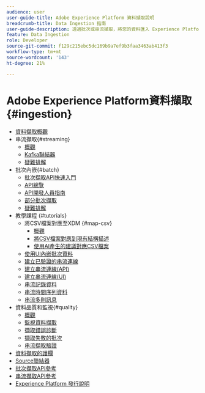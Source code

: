 ```yaml
---
audience: user
user-guide-title: Adobe Experience Platform 資料擷取說明
breadcrumb-title: Data Ingestion 指南
user-guide-description: 透過批次或串流擷取，將您的資料匯入 Experience Platform。
feature: Data Ingestion
role: Developer
source-git-commit: f129c215ebc5dc169b9a7ef9b3faa3463ab413f3
workflow-type: tm+mt
source-wordcount: '143'
ht-degree: 21%

---
```



# Adobe Experience Platform資料擷取 {#ingestion}

- [資料擷取概觀](home.md)
- 串流擷取{#streaming}
   - [概觀](streaming-ingestion/overview.md)
   - [Kafka聯結器](streaming-ingestion/kafka.md)
   - [疑難排解](streaming-ingestion/troubleshooting.md)
- 批次內嵌{#batch}
   - [批次擷取API快速入門](batch-ingestion/getting-started.md)
   - [API總覽](batch-ingestion/overview.md)
   - [API開發人員指南](batch-ingestion/api-overview.md)
   - [部分批次擷取](batch-ingestion/partial.md)
   - [疑難排解](batch-ingestion/troubleshooting.md)
- 教學課程 {#tutorials}
   - 將CSV檔案對應至XDM {#map-csv}
      - [概觀](./tutorials/map-csv/overview.md)
      - [將CSV檔案對應到現有結構描述](./tutorials/map-csv/existing-schema.md)
      - [使用AI產生的建議對應CSV檔案](./tutorials/map-csv/recommendations.md)
   - [使用UI內嵌批次資料](tutorials/ingest-batch-data.md)
   - [建立已驗證的串流連線](tutorials/create-authenticated-streaming-connection.md)
   - [建立串流連線(API)](tutorials/create-streaming-connection.md)
   - [建立串流連線(UI)](tutorials/create-streaming-connection-ui.md)
   - [串流記錄資料](tutorials/streaming-record-data.md)
   - [串流時間序列資料](tutorials/streaming-time-series-data.md)
   - [串流多則訊息](tutorials/streaming-multiple-messages.md)
- 資料品質和監視{#quality}
   - [概觀](quality/overview.md)
   - [監視資料擷取](quality/monitor-data-ingestion.md)
   - [擷取錯誤診斷](quality/error-diagnostics.md)
   - [擷取失敗的批次](quality/retrieve-failed-batches.md)
   - [串流擷取驗證](quality/streaming-validation.md)
- [資料擷取的護欄](guardrails.md)
- [Source聯結器](source-connectors.md)
- [批次擷取API參考](https://developer.adobe.com/experience-platform-apis/references/batch-ingestion/)
- [串流擷取API參考](https://developer.adobe.com/experience-platform-apis/references/streaming-ingestion/)
- [Experience Platform 發行說明](https://experienceleague.adobe.com/zh-hant/docs/experience-platform/release-notes/latest)
